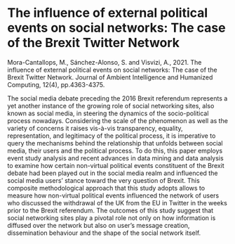 # The influence of external political events on social networks: The case of the Brexit Twitter Network

Mora-Cantallops, M., Sánchez-Alonso, S. and Visvizi, A., 2021. The influence of external political events on social networks: The case of the Brexit Twitter Network. Journal of Ambient Intelligence and Humanized Computing, 12(4), pp.4363-4375.

The social media debate preceding the 2016 Brexit referendum represents a yet another instance of the growing role of social networking sites, also known as social media, in steering the dynamics of the socio-political process nowadays. Considering the scale of the phenomenon as well as the variety of concerns it raises vis-à-vis transparency, equality, representation, and legitimacy of the political process, it is imperative to query the mechanisms behind the relationship that unfolds between social media, their users and the political process. To do this, this paper employs event study analysis and recent advances in data mining and data analysis to examine how certain non-virtual political events constituent of the Brexit debate had been played out in the social media realm and influenced the social media users’ stance toward the very question of Brexit. This composite methodological approach that this study adopts allows to measure how non-virtual political events influenced the network of users who discussed the withdrawal of the UK from the EU in Twitter in the weeks prior to the Brexit referendum. The outcomes of this study suggest that social networking sites play a pivotal role not only on how information is diffused over the network but also on user’s message creation, dissemination behaviour and the shape of the social network itself.
